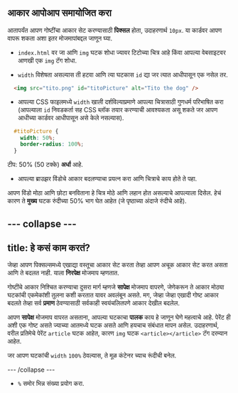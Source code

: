 ## आकार आपोआप समायोजित करा

आतापर्यंत आपण गोष्टींचा आकार सेट करण्यासाठी **पिक्सल** होता, उदाहरणार्थ ` 10px `. या कार्डवर आपण वापरू शकता अशा इतर मोजमापांबद्दल जाणून घ्या.

+ `index.html` वर जा आणि `img` घटक शोधा ज्यावर टिटोच्या चित्र आहे किंवा आपल्या वेबसाइटवर आणखी एक `img` टॅग शोधा.

+ `width` विशेषता असल्यास ती हटवा आणि त्या घटकास `id` द्या जर त्यात आधीपासून एक नसेल तर.

```html
  <img src="tito.png" id="titoPicture" alt="Tito the dog" />
```

+ आपल्या CSS फाइलमध्ये `width` खाली दर्शविल्याप्रमाणे आपल्या चित्रासाठी गुणधर्म परिभाषित करा (आपल्याला `id` निवडकर्ता सह CSS ब्लॉक तयार करण्याची आवश्यकता असू शकते जर आपण आधीच्या कार्डवर आधीपासून असे केले नसल्यास).

```css
  #titoPicture {
    width: 50%;
    border-radius: 100%;
  }
```

टीप: 50% (50 टक्के) **अर्धा** आहे.

+ आपल्या ब्राउझर विंडोचे आकार बदलण्याचा प्रयत्न करा आणि चित्राचे काय होते ते पहा.

आपण विंडो मोठा आणि छोटा बनविताना हे चित्र मोठे आणि लहान होत असल्याचे आपल्याला दिसेल. हेचं कारण ते **मुख्य** घटक रुंदीच्या 50% भाग घेत आहेत (जे पृष्ठाच्या अंदाजे रुंदीचे आहे).

## \--- collapse \---

## title: हे कसं काम करतं?

जेव्हा आपण पिक्सल्समध्ये एखाद्या वस्तूचा आकार सेट करता तेव्हा आपण अचूक आकार सेट करत असता आणि ते बदलत नाही. याला **निरपेक्ष** मोजमाप म्हणतात.

गोष्टींचे आकार निश्चित करण्याचा दुसरा मार्ग म्हणजे **सापेक्ष** मोजमाप वापरणे, जेणेकरून ते आकार मोठ्या घटकांची एकमेकांशी तुलना कशी करतात यावर अवलंबून असते. मग, जेव्हा जेव्हा एखादी गोष्ट आकार बदलते तेव्हा सर्व **प्रमाण** ठेवण्यासाठी सर्वकाही स्वयंचलितपणे आकार देखील बदलेल.

आपण **सापेक्ष** मोजमाप वापरत असताना, आपल्या घटकाचा **पालक** काय हे जाणून घेणे महत्वाचे आहे. पेरेंट ही अशी एक गोष्ट असते ज्याच्या आतमध्ये घटक असते आणि हयचाच संबंधात मापन असेल. उदाहरणार्थ, वरील प्रतिमेचे पेरेंट `article` घटक आहेत, कारण `img` घटक `<article></article>` टॅग दरम्यान आहेत.

जर आपण घटकांची `width` `100%` ठेवल्यास, ते मूळ कंटेनर च्याच रूंदीची बनेल.

\--- /collapse \---

+ `%` समोर भिन्न संख्या प्रयोग करा.